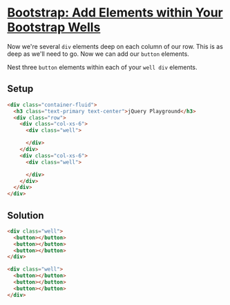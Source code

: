 # [Bootstrap: Add Elements within Your Bootstrap Wells](https://learn.freecodecamp.org/front-end-libraries/bootstrap/add-elements-within-your-bootstrap-wells)

Now we're several `div` elements deep on each column of our row. This is as deep as we'll need to go. Now we can add our `button` elements.

Nest three `button` elements within each of your `well div` elements.

## Setup
```html
<div class="container-fluid">
  <h3 class="text-primary text-center">jQuery Playground</h3>
  <div class="row">
    <div class="col-xs-6">
      <div class="well">

      </div>
    </div>
    <div class="col-xs-6">
      <div class="well">

      </div>
    </div>
  </div>
</div>
```

## Solution
```html
<div class="well">
  <button></button>
  <button></button>
  <button></button>
</div>

<div class="well">
  <button></button>
  <button></button>
  <button></button>
</div>
```